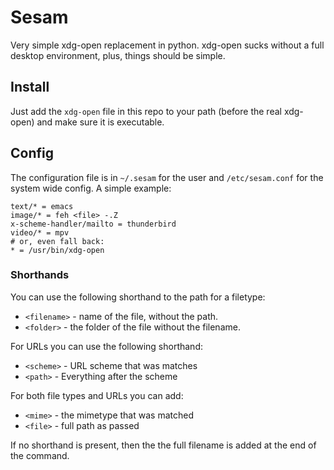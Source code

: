# Sesam
Very simple xdg-open replacement in python.
xdg-open sucks without a full desktop environment, plus, things should be simple.

## Install
Just add the `xdg-open` file in this repo to your path (before the real xdg-open) and make sure it is executable.


## Config

The configuration file is in `~/.sesam` for the user and `/etc/sesam.conf` for the system wide config.
A simple example:

	text/* = emacs
	image/* = feh <file> -.Z
	x-scheme-handler/mailto = thunderbird
	video/* = mpv
	# or, even fall back:
	* = /usr/bin/xdg-open


### Shorthands

You can use the following shorthand to the path for a filetype:

 - `<filename>` - name of the file, without the path.
 - `<folder>` - the folder of the file without the filename.

For URLs you can use the following shorthand:

 - `<scheme>` - URL scheme that was matches
 - `<path>` - Everything after the scheme

For both file types and URLs you can add:

 - `<mime>` - the mimetype that was matched
 - `<file>` - full path as passed

If no shorthand is present, then the the full filename is added at the end of the command.
